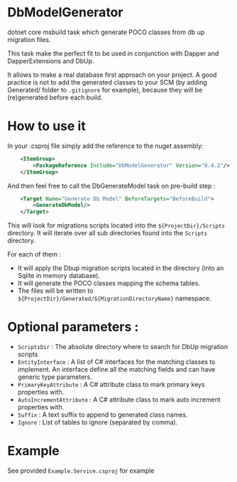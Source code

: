 # DbModelGenerator

dotnet core msbuild task which generate POCO classes from db up migration files.

This task make the perfect fit to be used in conjunction with Dapper and DapperExtensions and DbUp.

It allows to make a real database first approach on your project.
A good practice is not to add the generated classes to your SCM (by adding Generated/ folder to `.gitignore` for example), because they will be (re)generated before each build.

# How to use it

In your .csproj file simply add the reference to the nuget assembly:

```xml
    <ItemGroup>
        <PackageReference Include="DbModelGenerator" Version="0.4.2"/>
    </ItemGroup>
```

And then feel free to call the DbGenerateModel task on pre-build step :

```xml
    <Target Name="Generate Db Model" BeforeTargets="BeforeBuild">
        <GenerateDbModel/>
    </Target>
```

This will look for migrations scripts located into the `${ProjectDir}/Scripts` directory.
It will iterate over all sub directories found into the `Scripts` directory.

For each of them :
- It will apply the Dbup migration scripts located in the directory (into an Sqlite in memory database).
- It will generate the POCO classes mapping the schema tables.
- The files will be written to `${ProjectDir}/Generated/${MigrationDirectoryName}` namespace.

# Optional parameters :

- `ScriptsDir` : The absolute directory where to search for DbUp migration scripts
- `EntityInterface` : A list of C# interfaces for the matching classes to implement.
 An interface define all the matching fields and can have generic type parameters.
- `PrimaryKeyAttribute` : A C# attribute class to mark primary keys properties with.
- `AutoIncrementAttribute` : A C# attribute class to mark auto increment properties with.
- `Suffix` : A text suffix to append to generated class names.
- `Ignore` : List of tables to ignore (separated by comma).

# Example

See provided `Example.Service.csproj` for example
